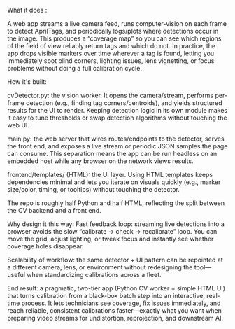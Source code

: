 What it does :

A web app streams a live camera feed, runs computer-vision on each frame to detect AprilTags, and periodically logs/plots where detections occur in the image. This produces a “coverage map” so you can see which regions of the field of view reliably return tags and which do not. In practice, the app drops visible markers over time wherever a tag is found, letting you immediately spot blind corners, lighting issues, lens vignetting, or focus problems without doing a full calibration cycle.

How it's built:

cvDetector.py: the vision worker. It opens the camera/stream, performs per-frame detection (e.g., finding tag corners/centroids), and yields structured results for the UI to render. Keeping detection logic in its own module makes it easy to tune thresholds or swap detection algorithms without touching the web UI.

main.py: the web server that wires routes/endpoints to the detector, serves the front end, and exposes a live stream or periodic JSON samples the page can consume. This separation means the app can be run headless on an embedded host while any browser on the network views results.

frontend/templates/ (HTML): the UI layer. Using HTML templates keeps dependencies minimal and lets you iterate on visuals quickly (e.g., marker size/color, timing, or tooltips) without touching the detector.

The repo is roughly half Python and half HTML, reflecting the split between the CV backend and a front end.

Why design it this way:
Fast feedback loop: streaming live detections into a browser avoids the slow “calibrate → check → recalibrate” loop. You can move the grid, adjust lighting, or tweak focus and instantly see whether coverage holes disappear.

Scalability of workflow: the same detector + UI pattern can be repointed at a different camera, lens, or environment without redesigning the tool—useful when standardizing calibrations across a fleet.

End result: a pragmatic, two-tier app (Python CV worker + simple HTML UI) that turns calibration from a black-box batch step into an interactive, real-time process. It lets technicians see coverage, fix issues immediately, and reach reliable, consistent calibrations faster—exactly what you want when preparing video streams for undistortion, reprojection, and downstream AI.
